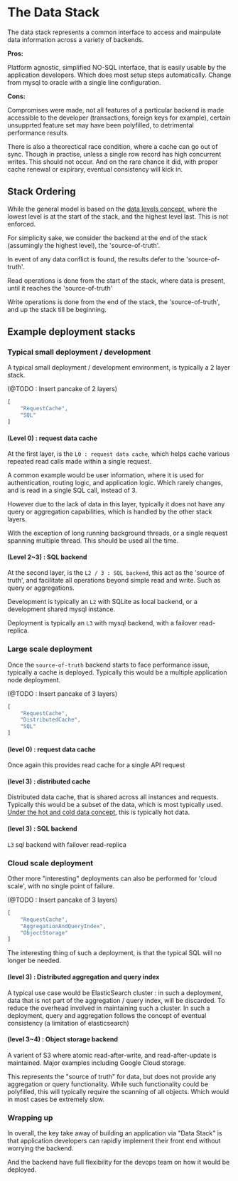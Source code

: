 # The Data Stack

The data stack represents a common interface to access and mainpulate data information across a variety of backends. 

**Pros:** 

Platform agnostic, simplified NO-SQL interface, that is easily usable by the application developers. Which does most setup steps automatically. Change from mysql to oracle with a single line configuration.

**Cons:** 

Compromises were made, not all features of a particular backend is made accessible to the developer (transactions, foreign keys for example), certain unsupprted feature set may have been polyfilled, to detrimental performance results.

There is also a theorectical race condition, where a cache can go out of sync. Though in practise, unless a single row record has high concurrent writes. This should not occur. And on the rare chance it did, with proper cache renewal or expirary, eventual consistency will kick in.

## Stack Ordering

While the general model is based on the [data levels concept](./CONCEPT-data-levels.md), where the lowest level is at the start of the stack, and the highest level last. This is not enforced.

For simplicity sake, we consider the backend at the end of the stack (assumingly the highest level), the 'source-of-truth'. 

In event of any data conflict is found, the results defer to the 'source-of-truth'.

Read operations is done from the start of the stack, where data is present, until it reaches the 'source-of-truth'

Write operations is done from the end of the stack, the 'source-of-truth', and up the stack till be beginning.

## Example deployment stacks

### Typical small deployment / development

A typical small deployment / development environment, is typically a 2 layer stack.

(@TODO : Insert pancake of 2 layers)
``` javascript
[
	"RequestCache",
	"SQL"
]
```

#### (Level 0) : request data cache

At the first layer, is the `L0 : request data cache`, which helps cache various repeated read calls made within a single request. 

A common example would be user information, where it is used for authentication, routing logic, and application logic. Which rarely changes, and is read in a single SQL call, instead of 3.

However due to the lack of data in this layer, typically it does not have any query or aggregation capabilities, which is handled by the other stack layers.

With the exception of long running background threads, or a single request spanning multiple thread. This should be used all the time.

#### (Level 2~3) : SQL backend

At the second layer, is the `L2 / 3 : SQL backend`, this act as the 'source of truth', and facilitate all operations beyond simple read and write. Such as query or aggregations.

Development is typically an `L2` with SQLite as local backend, or a development shared mysql instance.

Deployment is typically an `L3` with mysql backend, with a failover read-replica.

### Large scale deployment

Once the `source-of-truth` backend starts to face performance issue, typically a cache is deployed. Typically this would be a multiple application node deployment.

(@TODO : Insert pancake of 3 layers)
``` javascript
[
	"RequestCache",
	"DistributedCache",
	"SQL"
]
```

#### (level 0) : request data cache

Once again this provides read cache for a single API request

#### (level 3) : distributed cache
Distributed data cache, that is shared across all instances and requests. Typically this would be a subset of the data, which is most typically used. [Under the hot and cold data concept](http://www.ibmbigdatahub.com/blog/your-big-data-hot-warm-or-cold), this is typically hot data.

#### (level 3) : SQL backend
`L3` sql backend with failover read-replica

### Cloud scale deployment

Other more "interesting" deployments can also be performed for 'cloud scale', with no single point of failure.

(@TODO : Insert pancake of 3 layers)
``` javascript
[
	"RequestCache",
	"AggregationAndQueryIndex",
	"ObjectStorage"
]
```

The interesting thing of such a deployment, is that the typical SQL will no longer be needed.

#### (level 3) : Distributed aggregation and query index

A typical use case would be ElasticSearch cluster : in such a deployment, data that is not part of the aggregation / query index, will be discarded. To reduce the overhead involved in maintaining such a cluster. In such a deployment, query and aggregation follows the concept of eventual consistency (a limitation of elasticsearch)

#### (level 3~4) : Object storage backend

A varient of S3 where atomic read-after-write, and read-after-update is maintained. Major examples including Google Cloud storage. 

This represents the "source of truth" for data, but does not provide any aggregation or query functionality. While such functionality could be polyfilled, this will typically require the scanning of all objects. Which would in most cases be extremely slow.

### Wrapping up

In overall, the key take away of building an application via "Data Stack" is that application developers can rapidly implement their front end without worrying the backend.

And the backend have full flexibility for the devops team on how it would be deployed.
